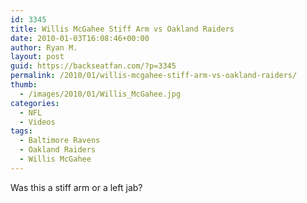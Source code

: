 ```yaml
---
id: 3345
title: Willis McGahee Stiff Arm vs Oakland Raiders
date: 2010-01-03T16:08:46+00:00
author: Ryan M.
layout: post
guid: https://backseatfan.com/?p=3345
permalink: /2010/01/willis-mcgahee-stiff-arm-vs-oakland-raiders/
thumb:
  - /images/2010/01/Willis_McGahee.jpg
categories:
  - NFL
  - Videos
tags:
  - Baltimore Ravens
  - Oakland Raiders
  - Willis McGahee
---
```


<div class="entry">
  <p>
  </p>

  <div>
    Was this a stiff arm or a left jab?
  </div>
</div>
